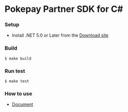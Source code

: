 # Pokepay Partner SDK for C#

### Setup

* Install .NET 5.0 or Later from the [Download site](https://dotnet.microsoft.com/learn/dotnet/hello-world-tutorial/install)

### Build
```
$ make build
```

### Run test
```
$ make test
```

### How to use
- [Document](https://github.com/pokepay/pokepay-partner-csharp-sdk/blob/main/docs/index.md)
